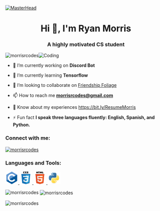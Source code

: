 [![MasterHead](https://www.icegif.com/wp-content/uploads/2023/12/icegif-95.gif)](https://www.icegif.com/wp-content/uploads/2023/12/icegif-95.gif)
<h1 align="center">Hi 👋, I'm Ryan Morris</h1>
<h3 align="center">A highly motivated CS student</h3>
<img align="right" alt="Coding" width="400" src="https://cdn.dribbble.com/users/720825/screenshots/3253310/slim-jim-_dribbble_-_800x600_.gif">

<p align="left"> <img src="https://komarev.com/ghpvc/?username=morrisrcodes&label=Profile%20views&color=0e75b6&style=flat" alt="morrisrcodes" /> </p>

- 🔭 I’m currently working on **Discord Bot**

- 🌱 I’m currently learning **Tensorflow**

- 👯 I’m looking to collaborate on [Friendship Foliage](https://github.com/MorrisrCodes/FriendshipFoliage)

- 📫 How to reach me **morrisrcodes@gmail.com**

- 📄 Know about my experiences https://bit.ly/ResumeMorris

- ⚡ Fun fact **I speak three languages fluently: English, Spanish, and Python.**

<h3 align="left">Connect with me:</h3>
<p align="left">
<a href="https://linkedin.com/in/morrisrcodes" target="blank"><img align="center" src="https://raw.githubusercontent.com/rahuldkjain/github-profile-readme-generator/master/src/images/icons/Social/linked-in-alt.svg" alt="morrisrcodes" height="30" width="40" /></a>
</p>

<h3 align="left">Languages and Tools:</h3>
<p align="left"> <a href="https://www.cprogramming.com/" target="_blank" rel="noreferrer"> <img src="https://raw.githubusercontent.com/devicons/devicon/master/icons/c/c-original.svg" alt="c" width="40" height="40"/> </a> <a href="https://www.w3schools.com/css/" target="_blank" rel="noreferrer"> <img src="https://raw.githubusercontent.com/devicons/devicon/master/icons/css3/css3-original-wordmark.svg" alt="css3" width="40" height="40"/> </a> <a href="https://www.w3.org/html/" target="_blank" rel="noreferrer"> <img src="https://raw.githubusercontent.com/devicons/devicon/master/icons/html5/html5-original-wordmark.svg" alt="html5" width="40" height="40"/> </a> <a href="https://www.python.org" target="_blank" rel="noreferrer"> <img src="https://raw.githubusercontent.com/devicons/devicon/master/icons/python/python-original.svg" alt="python" width="40" height="40"/> </a> </p>

<p><img align="left" src="https://github-readme-stats.vercel.app/api/top-langs?username=morrisrcodes&show_icons=true&locale=en&layout=compact" alt="morrisrcodes" /></p>

<p>&nbsp;<img align="center" src="https://github-readme-stats.vercel.app/api?username=morrisrcodes&show_icons=true&locale=en" alt="morrisrcodes" /></p>

<p><img align="center" src="https://github-readme-streak-stats.herokuapp.com/?user=morrisrcodes&" alt="morrisrcodes" /></p>
